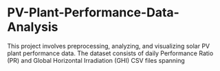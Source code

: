 # PV-Plant-Performance-Data-Analysis
This project involves preprocessing, analyzing, and visualizing solar PV plant performance data. The dataset consists of daily Performance Ratio (PR) and Global Horizontal Irradiation (GHI) CSV files spanning
